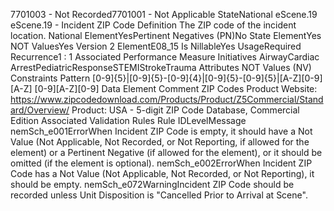 

7701003 - Not Recorded7701001 - Not Applicable
StateNational
eScene.19
eScene.19 - Incident ZIP Code
Definition
The ZIP code of the incident location.
National ElementYesPertinent Negatives (PN)No
State ElementYes
NOT ValuesYes
Version 2 ElementE08_15
Is NillableYes
UsageRequired
Recurrence1 : 1
Associated Performance Measure Initiatives
AirwayCardiac ArrestPediatricResponseSTEMIStrokeTrauma
Attributes
NOT Values (NV)
Constraints
Pattern
[0-9]{5}|[0-9]{5}-[0-9]{4}|[0-9]{5}-[0-9]{5}|[A-Z][0-9][A-Z] [0-9][A-Z][0-9]
Data Element Comment
ZIP Codes Product Website:  https://www.zipcodedownload.com/Products/Product/Z5Commercial/Standard/Overview/
Product: USA - 5-digit ZIP Code Database, Commercial Edition
Associated Validation Rules
Rule IDLevelMessage
nemSch_e001ErrorWhen Incident ZIP Code is empty, it should have a Not Value (Not Applicable, Not Recorded, or
Not Reporting, if allowed for the element) or a Pertinent Negative (if allowed for the element), or it
should be omitted (if the element is optional).
nemSch_e002ErrorWhen Incident ZIP Code has a Not Value (Not Applicable, Not Recorded, or Not Reporting), it
should be empty.
nemSch_e072WarningIncident ZIP Code should be recorded unless Unit Disposition is "Cancelled Prior to Arrival at
Scene".